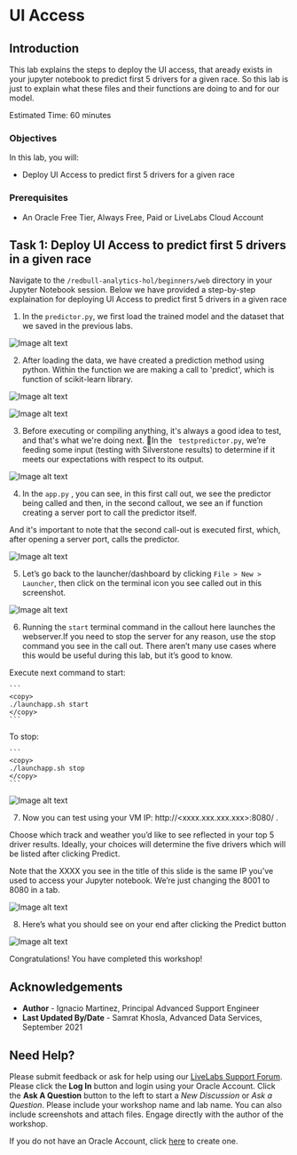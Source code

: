 # UI Access 

## Introduction

This lab explains the steps to deploy the UI access, that aready exists in your jupyter notebook to predict first 5 drivers for a given race. So this lab is just to explain what these files and their functions are doing to and for our model.      

Estimated Time: 60 minutes

### Objectives

In this lab, you will:
* Deploy UI Access to predict first 5 drivers for a given race

### Prerequisites

* An Oracle Free Tier, Always Free, Paid or LiveLabs Cloud Account


## **Task 1**: Deploy UI Access to predict first 5 drivers in a given race

Navigate to the ``` /redbull-analytics-hol/beginners/web ``` directory in your Jupyter Notebook session. Below we have provided a step-by-step explaination for deploying UI Access to predict first 5 drivers in a given race

1. In the ``` predictor.py ```, we first load the trained model and the dataset that we saved in the previous labs. 

  ![Image alt text](images/picture1.png)


2. After loading the data, we have created a prediction method using python. Within the function we are making a call to 'predict', which is function of scikit-learn library. 

  ![Image alt text](images/picture8.png)

  ![Image alt text](images/picture9.png)

3. Before executing or compiling anything, it's always a good idea to test, and that's what we're doing next. In the ``` testpredictor.py```, we’re feeding some input (testing with Silverstone results) to determine if it meets our expectations with respect to its output. 

  ![Image alt text](images/picture2.png)

4. In the ``` app.py ``` , you can see, in this first call out, we see the predictor being called and then, in the second callout, we see an if function creating a server port to call the predictor itself.

  And it's important to note that the second call-out is executed first, which, after opening a server port, calls the predictor. 

  ![Image alt text](images/picture3.png)

5. Let’s go back to the launcher/dashboard by clicking ```File > New > Launcher```, then click on the terminal icon you see called out in this screenshot. 

  ![Image alt text](images/picture3.png)

6. Running the `start` terminal command in the callout here launches the webserver.If you need to stop the server for any reason, use the stop command you see in the call out. There aren’t many use cases where this would be useful during this lab, but it’s good to know.


  Execute next command to start:

    ```
    <copy>
    ./launchapp.sh start
    </copy>
    ```

  To stop:

    ```
    <copy>
    ./launchapp.sh stop
    </copy>
    ```

  ![Image alt text](images/picture5.png)

7. Now you can test using your VM IP: http://<xxxx.xxx.xxx.xxx>:8080/ . 

  Choose which track and weather you’d like to see reflected in your top 5 driver results. Ideally, your choices will determine the five drivers which will be listed after clicking Predict.

  Note that the XXXX you see in the title of this slide is the same IP you’ve used to access your Jupyter notebook. We’re just changing the 8001 to 8080 in a tab.

  ![Image alt text](images/picture6.png)

8. Here’s what you should see on your end after clicking the Predict button
  
  ![Image alt text](images/picture7.png)


Congratulations! You have completed this workshop!


## Acknowledgements
* **Author** - Ignacio Martinez, Principal Advanced Support Engineer
* **Last Updated By/Date** - Samrat Khosla, Advanced Data Services, September 2021

## Need Help?
Please submit feedback or ask for help using our [LiveLabs Support Forum](https://community.oracle.com/tech/developers/categories/livelabsdiscussions). Please click the **Log In** button and login using your Oracle Account. Click the **Ask A Question** button to the left to start a *New Discussion* or *Ask a Question*.  Please include your workshop name and lab name.  You can also include screenshots and attach files.  Engage directly with the author of the workshop.

If you do not have an Oracle Account, click [here](https://profile.oracle.com/myprofile/account/create-account.jspx) to create one.

